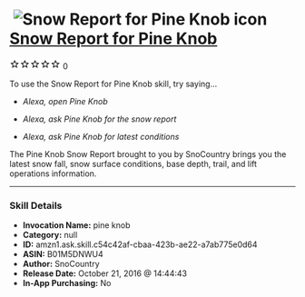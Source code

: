 # &nbsp;<img src="skill_icon" alt="Snow Report for Pine Knob icon" width="36"> [Snow Report for Pine Knob](http://alexa.amazon.com/#skills/amzn1.ask.skill.c54c42af-cbaa-423b-ae22-a7ab775e0d64)
![0 stars](../../images/ic_star_border_black_18dp_1x.png)![0 stars](../../images/ic_star_border_black_18dp_1x.png)![0 stars](../../images/ic_star_border_black_18dp_1x.png)![0 stars](../../images/ic_star_border_black_18dp_1x.png)![0 stars](../../images/ic_star_border_black_18dp_1x.png) 0

To use the Snow Report for Pine Knob skill, try saying...

* *Alexa, open Pine Knob*

* *Alexa, ask Pine Knob for the snow report*

* *Alexa, ask Pine Knob for latest conditions*

The Pine Knob Snow Report brought to you by SnoCountry brings you the latest snow fall, snow surface conditions,  base depth, trail, and lift operations information.

***

### Skill Details

* **Invocation Name:** pine knob
* **Category:** null
* **ID:** amzn1.ask.skill.c54c42af-cbaa-423b-ae22-a7ab775e0d64
* **ASIN:** B01M5DNWU4
* **Author:** SnoCountry
* **Release Date:** October 21, 2016 @ 14:44:43
* **In-App Purchasing:** No
